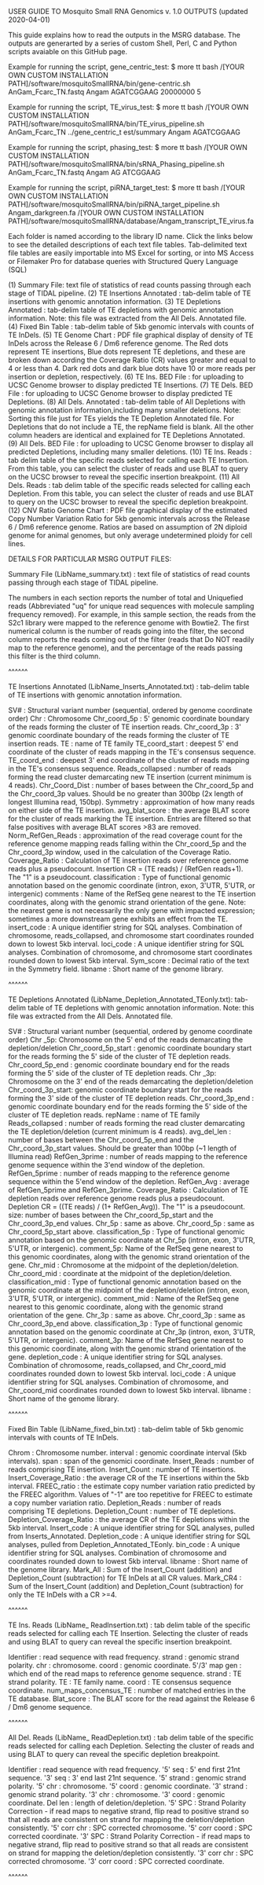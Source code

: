 USER GUIDE TO Mosquito Small RNA Genomics v. 1.0 OUTPUTS (updated 2020-04-01)

This guide explains how to read the outputs in the MSRG database. The outputs are generarted by a series of custom Shell, Perl, C and Python scripts avaiable on this GitHub page.

Example for running the script, gene_centric_test: $ more tt bash /[YOUR OWN CUSTOM INSTALLATION PATH]/software/mosquitoSmallRNA/bin/gene-centric.sh AnGam_Fcarc_TN.fastq Angam AGATCGGAAG 20000000 5

Example for running the script, TE_virus_test: $ more tt bash /[YOUR OWN CUSTOM INSTALLATION PATH]/software/mosquitoSmallRNA/bin/TE_virus_pipeline.sh AnGam_Fcarc_TN ../gene_centric_t est/summary Angam AGATCGGAAG

Example for running the script, phasing_test: $ more tt bash /[YOUR OWN CUSTOM INSTALLATION PATH]/software/mosquitoSmallRNA/bin/sRNA_Phasing_pipeline.sh AnGam_Fcarc_TN.fastq Angam AG ATCGGAAG

Example for running the script, piRNA_target_test: $ more tt bash /[YOUR OWN CUSTOM INSTALLATION PATH]/software/mosquitoSmallRNA/bin/piRNA_target_pipeline.sh Angam_darkgreen.fa /[YOUR OWN CUSTOM INSTALLATION PATH]/software/mosquitoSmallRNA/database/Angam_transcript_TE_virus.fa 

Each folder is named according to the library ID name. Click the links below to see the detailed descriptions of each text file tables. Tab-delimited text file tables are easily importable into MS Excel for sorting, or into MS Access or Filemaker Pro for database queries with Structured Query Language (SQL)

(1) Summary File: text file of statistics of read counts passing through each stage of TIDAL pipeline.
(2) TE Insertions Annotated : tab-delim table of TE insertions with genomic annotation information.
(3) TE Depletions Annotated : tab-delim table of TE depletions with genomic annotation information. Note: this file was extracted from the All Dels. Annotated file.
(4) Fixed Bin Table : tab-delim table of 5kb genomic intervals with counts of TE InDels.
(5) TE Genome Chart : PDF file graphical display of density of TE InDels across the Release 6 / Dm6 reference genome. The Red dots represent TE insertions, Blue dots represent TE depletions, and these are broken down according the Coverage Ratio (CR) values greater and equal to 4 or less than 4. Dark red dots and dark blue dots have 10 or more reads per insertion or depletion, respectively.
(6) TE Ins. BED File : for uploading to UCSC Genome browser to display predicted TE Insertions.
(7) TE Dels. BED File : for uploading to UCSC Genome browser to display predicted TE Depletions.
(8) All Dels. Annotated : tab-delim table of All Depletions with genomic annotation information,including many smaller deletions. Note: Sorting this file just for TEs yields the TE Depletion Annotated file. For Depletions that do not include a TE, the repName field is blank. All the other column headers are identical and explained for TE Depletions Annotated.
(9) All Dels. BED File : for uploading to UCSC Genome browser to display all predicted Depletions, including many smaller deletions.
(10) TE Ins. Reads : tab delim table of the specific reads selected for calling each TE Insertion. From this table, you can select the cluster of reads and use BLAT to query on the UCSC browser to reveal the specific insertion breakpoint.
(11) All Dels. Reads : tab delim table of the specific reads selected for calling each Depletion. From this table, you can select the cluster of reads and use BLAT to query on the UCSC browser to reveal the specific depletion breakpoint.
(12) CNV Ratio Genome Chart : PDF file graphical display of the estimated Copy Number Variation Ratio for 5kb genomic intervals across the Release 6 / Dm6 reference genome. Ratios are based on assumption of 2N diploid genome for animal genomes, but only average undetermined ploidy for cell lines.


DETAILS FOR PARTICULAR MSRG OUTPUT FILES:

Summary File (LibName_summary.txt) : text file of statistics of read counts passing through each stage of TIDAL pipeline.

The numbers in each section reports the number of total and Uniquefied reads (Abbreviated "uq" for unique read sequences with molecule sampling frequency removed). For example, in this sample section, the reads from the S2c1 library were mapped to the reference genome with Bowtie2. The first numerical column is the number of reads going into the filter, the second column reports the reads coming out of the filter (reads that Do NOT readily map to the reference genome), and the percentage of the reads passing this filter is the third column.

^^^^^^

TE Insertions Annotated (LibName_Inserts_Annotated.txt) : tab-delim table of TE insertions with genomic annotation information.

SV# : Structural variant number (sequential, ordered by genome coordinate order)
Chr : Chromosome
Chr_coord_5p : 5' genomic coordinate boundary of the reads forming the cluster of TE insertion reads.
Chr_coord_3p : 3' genomic coordinate boundary of the reads forming the cluster of TE insertion reads.
TE : name of TE family
TE_coord_start : deepest 5' end coordinate of the cluster of reads mapping in the TE's consensus sequence.
TE_coord_end : deepest 3' end coordinate of the cluster of reads mapping in the TE's consensus sequence.
Reads_collapsed : number of reads forming the read cluster demarcating new TE insertion (current minimum is 4 reads).
Chr_Coord_Dist : number of bases between the Chr_coord_5p and the Chr_coord_3p values. Should be no greater than 300bp (2x length of longest Illumina read, 150bp).
Symmetry : approximation of how many reads on either side of the TE insertion.
avg_blat_score : the average BLAT score for the cluster of reads marking the TE insertion. Entries are filtered so that false positives with average BLAT scores >83 are removed.
Norm_RefGen_Reads : approximation of the read coverage count for the reference genome mapping reads falling within the Chr_coord_5p and the Chr_coord_3p window, used in the calculation of the Coverage Ratio.
Coverage_Ratio : Calculation of TE insertion reads over reference genome reads plus a pseudocount. Insertion CR = (TE reads) / (RefGen reads+1). The "1" is a pseudocount.
classification : Type of functional genomic annotation based on the genomic coordinate (intron, exon, 3'UTR, 5'UTR, or intergenic)
comments : Name of the RefSeq gene nearest to the TE insertion coordinates, along with the genomic strand orientation of the gene. Note: the nearest gene is not necessarily the only gene with impacted expression; sometimes a more downstream gene exhibits an effect from the TE.
insert_code : A unique identifier string for SQL analyses. Combination of chromosome, reads_collapsed, and chromosome start coordinates rounded down to lowest 5kb interval. 
loci_code : A unique identifier string for SQL analyses. Combination of chromosome, and chromosome start coordinates rounded down to lowest 5kb interval. 
Sym_score : Decimal ratio of the text in the Symmetry field.
libname : Short name of the genome library.

^^^^^^

TE Depletions Annotated (LibName_Depletion_Annotated_TEonly.txt): tab-delim table of TE depletions with genomic annotation information. Note: this file was extracted from the All Dels. Annotated file.

SV# : Structural variant number (sequential, ordered by genome coordinate order)
Chr _5p: Chromosome on the 5' end of the reads demarcating the depletion/deletion
Chr_coord_5p_start : genomic coordinate boundary start for the reads forming the 5' side of the cluster of TE depletion reads.
Chr_coord_5p_end : genomic coordinate boundary end for the reads forming the 5' side of the cluster of TE depletion reads.
Chr _3p: Chromosome on the 3' end of the reads demarcating the depletion/deletion
Chr_coord_3p_start: genomic coordinate boundary start for the reads forming the 3' side of the cluster of TE depletion reads.
Chr_coord_3p_end : genomic coordinate boundary end for the reads forming the 5' side of the cluster of TE depletion reads.
repName : name of TE family
Reads_collapsed : number of reads forming the read cluster demarcating the TE depletion/deletion (current minimum is 4 reads).
avg_del_len : number of bases between the Chr_coord_5p_end and the Chr_coord_3p_start values. Should be greater than 100bp (~1 length of Illumina read)
RefGen_3prime : number of reads mapping to the reference genome sequence within the 3'end window of the depletion.
RefGen_5prime : number of reads mapping to the reference genome sequence within the 5'end window of the depletion.
RefGen_Avg : average of RefGen_5prime and RefGen_3prime.
Coverage_Ratio : Calculation of TE depletion reads over reference genome reads plus a pseudocount. Depletion CR = ((TE reads) / (1+ RefGen_Avg)). The "1" is a pseudocount.
size: number of bases between the Chr_coord_5p_start and the Chr_coord_3p_end values.
Chr_5p : same as above.
Chr_coord_5p : same as Chr_coord_5p_start above.
classification_5p : Type of functional genomic annotation based on the genomic coordinate at Chr_5p (intron, exon, 3'UTR, 5'UTR, or intergenic).
comment_5p: Name of the RefSeq gene nearest to this genomic coordinates, along with the genomic strand orientation of the gene. 
Chr_mid : Chromosome at the midpoint of the depletion/deletion.
Chr_coord_mid : coordinate at the midpoint of the depletion/deletion.
classification_mid : Type of functional genomic annotation based on the genomic coordinate at the midpoint of the depletion/deletion (intron, exon, 3'UTR, 5'UTR, or intergenic).
comment_mid : Name of the RefSeq gene nearest to this genomic coordinate, along with the genomic strand orientation of the gene.
Chr_3p : same as above.
Chr_coord_3p : same as Chr_coord_3p_end above.
classification_3p : Type of functional genomic annotation based on the genomic coordinate at Chr_3p (intron, exon, 3'UTR, 5'UTR, or intergenic).
comment_3p: Name of the RefSeq gene nearest to this genomic coordinate, along with the genomic strand orientation of the gene.
depletion_code : A unique identifier string for SQL analyses. Combination of chromosome, reads_collapsed, and Chr_coord_mid coordinates rounded down to lowest 5kb interval.
loci_code : A unique identifier string for SQL analyses. Combination of chromosome, and Chr_coord_mid coordinates rounded down to lowest 5kb interval.
libname : Short name of the genome library.

^^^^^^

Fixed Bin Table (LibName_fixed_bin.txt) : tab-delim table of 5kb genomic intervals with counts of TE InDels.

Chrom : Chromosome number.
interval : genomic coordinate interval (5kb intervals).
span : span of the genomici coordinate.
Insert_Reads : number of reads comprising TE insertion.
Insert_Count : number of TE insertions.
Insert_Coverage_Ratio : the average CR of the TE insertions within the 5kb interval.
FREEC_ratio : the estimate copy number variation ratio predicted by the FREEC algorithm. Values of "-1" are too repetitive for FREEC to estimate a copy number variation ratio.
Depletion_Reads : number of reads comprising TE depletions.
Depletion_Count : number of TE depletions.
Depletion_Coverage_Ratio : the average CR of the TE depletions within the 5kb interval.
Insert_code : A unique identifier string for SQL analyses, pulled from Inserts_Annotated.
Depletion_code : A unique identifier string for SQL analyses, pulled from Depletion_Annotated_TEonly.
bin_code : A unique identifier string for SQL analyses. Combination of chromosome and coordinates rounded down to lowest 5kb interval.
libname : Short name of the genome library.
Mark_All : Sum of the Insert_Count (addition) and Depletion_Count (subtraction) for TE InDels at all CR values.
Mark_CR4 : Sum of the Insert_Count (addition) and Depletion_Count (subtraction) for only the TE InDels with a CR >=4.

^^^^^^

TE Ins. Reads (LibName_ ReadInsertion.txt) : tab delim table of the specific reads selected for calling each TE Insertion. Selecting the cluster of reads and using BLAT to query can reveal the specific insertion breakpoint.

Identifier : read sequence with read frequency.
strand : genomic strand polarity.
chr : chromosome.
coord : genomic coordinate.
5'/3' map gen : which end of the read maps to reference genome sequence.
strand : TE strand polarity. 
TE : TE family name.
coord : TE consensus sequence coordinate.
num_maps_concensus_TE : number of matched entries in the TE database.
Blat_score : The BLAT score for the read against the Release 6 / Dm6 genome sequence.

^^^^^^

All Del. Reads (LibName_ ReadDepletion.txt) : tab delim table of the specific reads selected for calling each Depletion. Selecting the cluster of reads and using BLAT to query can reveal the specific depletion breakpoint.

Identifier : read sequence with read frequency.
'5' seq : 5' end first 21nt sequence.
'3' seq : 3' end last 21nt sequence.
'5' strand : genomic strand polarity.
'5' chr : chromosome.
'5' coord : genomic coordinate.
'3' strand : genomic strand polarity.
'3' chr : chromosome.
'3' coord : genomic coordinate.
Del len : length of deletion/depletion.
'5' SPC : Strand Polarity Correction - if read maps to negative strand, flip read to positive strand so that all reads are consistent on strand for mapping the deletion/depletion consistently.
'5' corr chr : SPC corrected chromosome.
'5' corr coord : SPC corrected coordinate.
'3' SPC : Strand Polarity Correction - if read maps to negative strand, flip read to positive strand so that all reads are consistent on strand for mapping the deletion/depletion consistently.
'3' corr chr : SPC corrected chromosome.
'3' corr coord : SPC corrected coordinate.

^^^^^^
